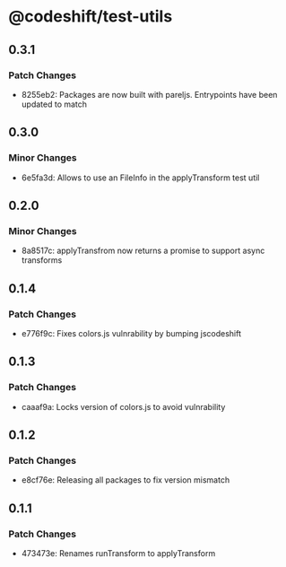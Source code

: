 # @codeshift/test-utils

## 0.3.1

### Patch Changes

- 8255eb2: Packages are now built with pareljs. Entrypoints have been updated to match

## 0.3.0

### Minor Changes

- 6e5fa3d: Allows to use an FileInfo in the applyTransform test util

## 0.2.0

### Minor Changes

- 8a8517c: applyTransfrom now returns a promise to support async transforms

## 0.1.4

### Patch Changes

- e776f9c: Fixes colors.js vulnrability by bumping jscodeshift

## 0.1.3

### Patch Changes

- caaaf9a: Locks version of colors.js to avoid vulnrability

## 0.1.2

### Patch Changes

- e8cf76e: Releasing all packages to fix version mismatch

## 0.1.1

### Patch Changes

- 473473e: Renames runTransform to applyTransform
